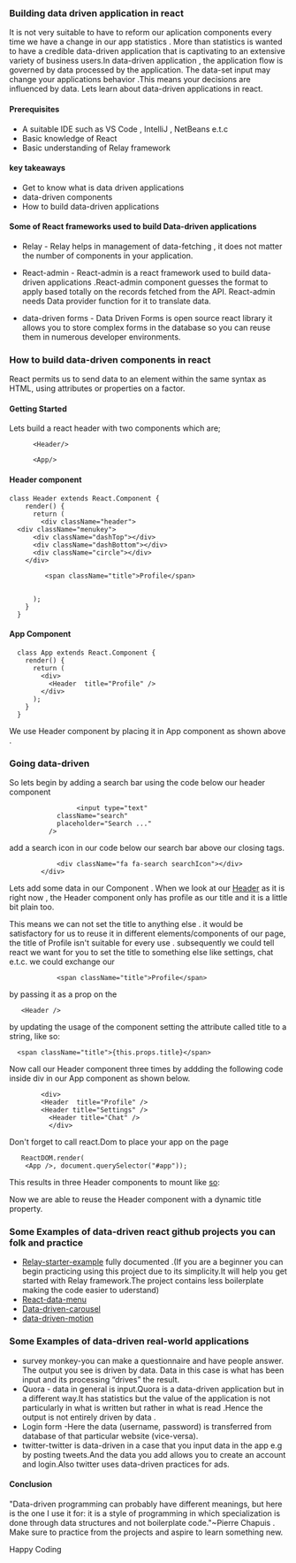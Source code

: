 ### Building data driven  application in react

It is not very suitable to have to reform our aplication  components every time we have a change in our app statistics  . More than statistics is wanted to have a credible data-driven application that is captivating to an extensive variety of business users.In data-driven application , the application flow is governed by data processed by the application. The data-set  input may change your applications behavior .This means your decisions are influenced by data. Lets learn about data-driven applications in react.

#### Prerequisites
- A suitable IDE such as VS Code , IntelliJ , NetBeans e.t.c
- Basic knowledge of React
- Basic understanding of Relay framework

#### key takeaways
- Get to know what is data driven applications
- data-driven components
- How to build data-driven applications


#### Some of React frameworks used to build Data-driven applications
- Relay - Relay helps in management of data-fetching , it does not matter the number of components in your application.

- React-admin - React-admin is a react framework used to build data-driven applications .React-admin component guesses the format to apply based totally on the records fetched from the API. React-admin needs  Data provider function for it to translate data.

- data-driven forms - Data Driven Forms is open source react library it allows you to store complex forms in the database so you can reuse them in numerous developer environments.

### How to build data-driven components in react
React permits us to send data to an element within the same syntax as HTML, using attributes or properties on a factor.

#### Getting Started

Lets build a react header  with two components which are;

          <Header/>

          <App/>

#### Header component
    class Header extends React.Component {
        render() {
          return (
            <div className="header">
      <div className="menukey">
          <div className="dashTop"></div>
          <div className="dashBottom"></div>
          <div className="circle"></div>
        </div>

             <span className="title">Profile</span>

              
          );
        }
      }



#### App Component 
      class App extends React.Component {
        render() {
          return (
            <div>
              <Header  title="Profile" />
            </div>
          );
        }
      }

We use Header component by placing it in App component as shown above .

### Going data-driven
So lets begin by adding a search bar using the code below our header component

                     <input type="text"
                className="search"
                placeholder="Search ..."
              />
              
 add a search icon in our code below our search bar above our closing tags.

                <div className="fa fa-search searchIcon"></div>
            </div>
Lets add some data in our Component . When we look at our [Header](https://codepen.io/1-creator/pen/qBXWVXd) as it is right now , the Header component only has profile as our title and it is a little bit plain too.

This means we can not set the title to anything else . it would be satisfactory for us to reuse it in different elements/components of our page, the title of Profile isn't suitable for every use . subsequently we could tell react we want for you to set the title to something else like settings, chat e.t.c. we could exchange our    
                
                <span className="title">Profile</span> 
by passing it  as a prop on the

       <Header />
 by updating the usage of the component setting the attribute called title to a string, like so: 

      <span className="title">{this.props.title}</span>

Now call our Header component three times by addding the following code inside div in our App component as shown below.
  
            <div>
            <Header  title="Profile" />
            <Header title="Settings" />
              <Header title="Chat" />
              </div>

Don't forget to call react.Dom to place your app on the page

       ReactDOM.render(
        <App />, document.querySelector("#app"));

This results in three Header  components to mount like [so](https://codepen.io/1-creator/full/XWarzzL):

Now we are able to reuse the Header component with a dynamic title property.
 ### Some Examples of data-driven react github projects you can folk and practice

 - [Relay-starter-example](https://github.com/1-creator/relay-starter-example) fully documented .(If you are a beginner  you can begin practicing using this project due to its simplicity.It will help you get started with Relay framework.The project contains less boilerplate making the code easier to uderstand)
 - [React-data-menu](https://github.com/dkozar/react-data-menu)
 - [Data-driven-carousel](https://github.com/JasonShin/React-Carousel-Data-Driven)
 - [data-driven-motion](https://github.com/tkh44/data-driven-motion) 

### Some Examples of data-driven real-world applications
- survey monkey-you can make a questionnaire and have people answer. The output you see is driven by data. Data in this case is what has been input and its processing “drives” the result.
- Quora - data in general is input.Quora is a data-driven application but in a different way.It has statistics but the value of the application is not particularly in what is written but rather in what is read .Hence the output is not entirely driven by data .
- Login form -Here the data (username, password) is transferred from database of that particular website (vice-versa).
- twitter-twitter is data-driven in a case that you input data in the app e.g by posting tweets.And the data you add allows you to create an account and login.Also twitter uses data-driven practices  for ads.


 #### Conclusion
 "Data-driven programming can probably have different meanings, but here is the one I use it for: it is a style of programming in which specialization is done through data structures and not boilerplate code."~Pierre Chapuis . Make sure to practice from the projects and aspire to learn something new.

 Happy Coding
